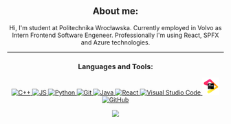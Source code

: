 <div align="center">
  
## About me:
  Hi, I'm student at Politechnika Wrocławska. Currently employed in Volvo as Intern Frontend Software Engeneer.
  Professionally I'm using React, SPFX and Azure technologies.

-------------------

### Languages and Tools:

<a href="https://cplusplus.com/" target="_blank" rel="noreferrer"> <img src="https://raw.githubusercontent.com/isocpp/logos/master/cpp_logo.png" alt="C++" width="40" height="40"/> </a> 
<a href="https://www.javascript.com/" target="_blank" rel="noreferrer"> <img src="https://cdn-icons-png.flaticon.com/512/5968/5968292.png" alt="JS" width="40" height="40"/> </a> 
<a href="https://www.python.org/" target="_blank" rel="noreferrer"> <img src="https://cdn3.iconfinder.com/data/icons/logos-and-brands-adobe/512/267_Python-512.png" alt="Python" width="40" height="40"/> </a> 
<a href="https://git-scm.com/" target="_blank" rel="noreferrer"> <img src="https://git-scm.com/images/logos/downloads/Git-Icon-1788C.png" alt="Git" width="40" height="40"/> </a> 
<a href="https://www.java.com/" target="_blank" rel="noreferrer"> <img src="https://cdn-icons-png.flaticon.com/512/226/226777.png" alt="Java" width="40" height="40"/> </a> 
<a href="https://reactjs.org/" target="_blank" rel="noreferrer"> <img src="https://avatars.githubusercontent.com/u/6412038?s=280&v=4" alt="React" width="40" height="40"/> </a> 
<a href="https://code.visualstudio.com/" target="_blank" rel="noreferrer"> <img src="https://upload.wikimedia.org/wikipedia/commons/thumb/9/9a/Visual_Studio_Code_1.35_icon.svg/2048px-Visual_Studio_Code_1.35_icon.svg.png" alt="Visual Studio Code" width="40" height="40"/> </a> 
<a href="https://www.jetbrains.com/" target="_blank" rel="noreferrer"> <img src="https://raw.githubusercontent.com/devicons/devicon/master/icons/jetbrains/jetbrains-original.svg" alt="jetbrains" width="40" height="40"/> </a> 
<a href="https://www.github.com/" target="_blank" rel="noreferrer"> <img src="https://cdn-icons-png.flaticon.com/512/25/25231.png" alt="GitHub" width="40" height="40"/> </a> 
</b>
<p aligh="left"><a href="https://github.com/serwus701">
<img align="center" src="https://github-readme-stats.vercel.app/api/top-langs/?username=serwus701&title_color=ffffff&text_color=c9cacc&icon_color=2bbc8a&bg_color=1d1f21" />
</a>

<div>
